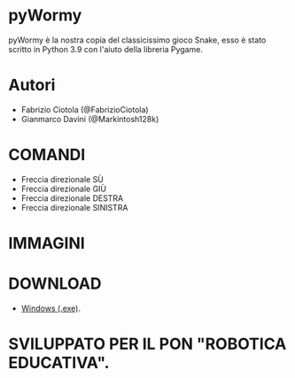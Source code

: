 # pyWormy
 pyWormy è la nostra copia del classicissimo gioco Snake, esso è stato scritto in Python 3.9 con l'aiuto della libreria Pygame.

# Autori
* Fabrizio Ciotola (@FabrizioCiotola)
* Gianmarco Davini (@Markintosh128k)

# COMANDI
* Freccia direzionale SÙ
* Freccia direzionale GIÙ
* Freccia direzionale DESTRA
* Freccia direzionale SINISTRA

# IMMAGINI

# DOWNLOAD
* [Windows (.exe)](https://drive.google.com/file/d/1XfS4rO199qKMg4E-Ht-gxpYWk1w5YtbZ/view?usp=sharing).










# SVILUPPATO PER IL PON "ROBOTICA EDUCATIVA".
